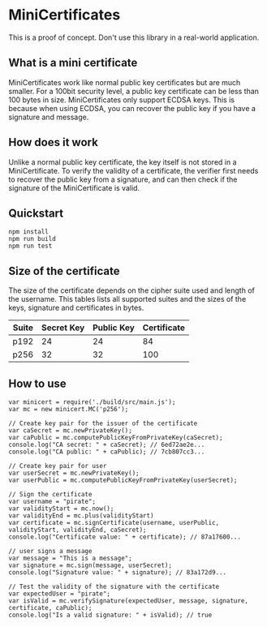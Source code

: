 # MiniCertificates
This is a proof of concept. Don't use this library in a real-world application.

## What is a mini certificate
MiniCertificates work like normal public key certificates but are much smaller.
For a 100bit security level, a public key certificate can be less than 100 bytes in size.
MiniCertificates only support ECDSA keys. This is because when using ECDSA, you can recover the public key if you have a signature and message.

## How does it work
Unlike a normal public key certificate, the key itself is not stored in a MiniCertificate. To verify the validity of a certificate, the verifier first needs to recover the public key from a signature, and can then check if the signature of the MiniCertificate is valid.

## Quickstart

```
npm install
npm run build
npm run test
```

## Size of the certificate

The size of the certificate depends on the cipher suite used and length of the username.
This tables lists all supported suites and the sizes of the keys, signature and certificates in bytes.

| Suite | Secret Key | Public Key | Certificate |
|-------|------------|------------|-------------|
| p192  | 24         | 24         | 84          |
| p256  | 32         | 32         | 100         |

## How to use

```
var minicert = require('./build/src/main.js');
var mc = new minicert.MC('p256');

// Create key pair for the issuer of the certificate
var caSecret = mc.newPrivateKey();
var caPublic = mc.computePublicKeyFromPrivateKey(caSecret);
console.log("CA secret: " + caSecret); // 6ed72ae2e...
console.log("CA public: " + caPublic); // 7cb807cc3...

// Create key pair for user
var userSecret = mc.newPrivateKey();
var userPublic = mc.computePublicKeyFromPrivateKey(userSecret);

// Sign the certificate
var username = "pirate";
var validityStart = mc.now();
var validityEnd = mc.plus(validityStart)
var certificate = mc.signCertificate(username, userPublic, validityStart, validityEnd, caSecret);
console.log("Certificate value: " + certificate); // 87a17600...

// user signs a message
var message = "This is a message";
var signature = mc.sign(message, userSecret);
console.log("Signature value: " + signature); // 83a172d9...

// Test the validity of the signature with the certificate
var expectedUser = "pirate";
var isValid = mc.verifySignature(expectedUser, message, signature, certificate, caPublic);
console.log("Is a valid signature: " + isValid); // true
```